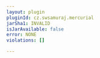 ```yaml
---
layout: plugin
pluginId: cz.swsamuraj.mercurial
jarSha1: INVALID
isJarAvailable: false
error: NONE
violations: []

---
```

